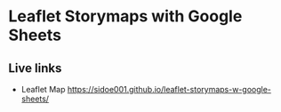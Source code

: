 # Leaflet Storymaps with Google Sheets

## Live links
- Leaflet Map https://sidoe001.github.io/leaflet-storymaps-w-google-sheets/

